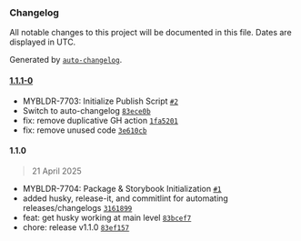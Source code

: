 ### Changelog

All notable changes to this project will be documented in this file. Dates are displayed in UTC.

Generated by [`auto-changelog`](https://github.com/CookPete/auto-changelog).

#### [1.1.1-0](https://github.com/mybldr/mybldr-ui/compare/1.1.0...1.1.1-0)

- MYBLDR-7703: Initialize Publish Script [`#2`](https://github.com/mybldr/mybldr-ui/pull/2)
- Switch to auto-changelog [`83ece0b`](https://github.com/mybldr/mybldr-ui/commit/83ece0b67359ee76d5a9ba9635a7f4649b580a61)
- fix: remove duplicative GH action [`1fa5201`](https://github.com/mybldr/mybldr-ui/commit/1fa520197f91f5ab6a02e40198311a9b497b9d1b)
- fix: remove unused code [`3e610cb`](https://github.com/mybldr/mybldr-ui/commit/3e610cb7a1f7bd59dbc2bb5a931d10e53005dda2)

#### 1.1.0

> 21 April 2025

- MYBLDR-7704: Package & Storybook Initialization [`#1`](https://github.com/mybldr/mybldr-ui/pull/1)
- added husky, release-it, and commitlint for automating releases/changelogs [`3161899`](https://github.com/mybldr/mybldr-ui/commit/31618999c88ef256003467d4af6768be95eab8a0)
- feat: get husky working at main level [`83bcef7`](https://github.com/mybldr/mybldr-ui/commit/83bcef709bad3748d6688712457539287c4f816a)
- chore: release v1.1.0 [`83ef157`](https://github.com/mybldr/mybldr-ui/commit/83ef157dbddc420f431a55791769cfe78c79aaeb)
